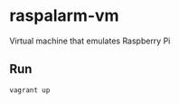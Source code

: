 raspalarm-vm
================
Virtual machine that emulates Raspberry Pi


Run
---
```shell
vagrant up
```
